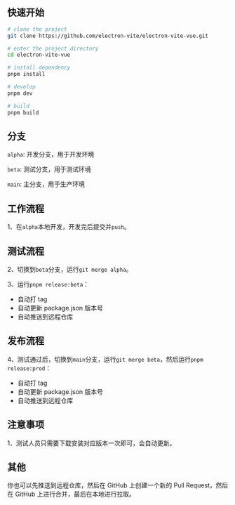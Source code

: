 ## 快速开始

```sh
# clone the project
git clone https://github.com/electron-vite/electron-vite-vue.git

# enter the project directory
cd electron-vite-vue

# install dependency
pnpm install

# develop
pnpm dev

# build
pnpm build
```

## 分支

`alpha`: 开发分支，用于开发环境

`beta`: 测试分支，用于测试环境

`main`: 主分支，用于生产环境

## 工作流程

1、在`alpha`本地开发，开发完后提交并`push`。

## 测试流程

2、切换到`beta`分支，运行`git merge alpha`。

3、运行`pnpm release:beta`：

- 自动打 tag
- 自动更新 package.json 版本号
- 自动推送到远程仓库

## 发布流程

4、测试通过后，切换到`main`分支，运行`git merge beta`，然后运行`pnpm release:prod`：

- 自动打 tag
- 自动更新 package.json 版本号
- 自动推送到远程仓库

## 注意事项

1、测试人员只需要下载安装对应版本一次即可，会自动更新。

## 其他

你也可以先推送到远程仓库，然后在 GitHub 上创建一个新的 Pull Request，然后在 GitHub 上进行合并，最后在本地进行拉取。
